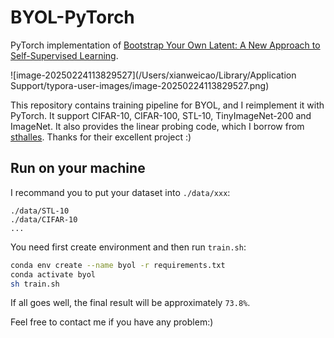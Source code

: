 # BYOL-PyTorch

PyTorch implementation of [Bootstrap Your Own Latent: A New Approach to Self-Supervised Learning](https://arxiv.org/abs/2006.07733).

![image-20250224113829527](/Users/xianweicao/Library/Application Support/typora-user-images/image-20250224113829527.png)

This repository contains training pipeline for BYOL, and I reimplement it with PyTorch. It support CIFAR-10, CIFAR-100, STL-10, TinyImageNet-200 and ImageNet. It also provides the linear probing code, which I borrow from [sthalles](https://github.com/sthalles/PyTorch-BYOL). Thanks for their excellent project :)

## Run on your machine

I recommand you to put your dataset into `./data/xxx`:

```
./data/STL-10
./data/CIFAR-10
...
```

You need first create environment and then run `train.sh`:

```bash
conda env create --name byol -r requirements.txt
conda activate byol
sh train.sh
```

If all goes well, the final result will be approximately `73.8%`.

Feel free to contact me if you have any problem:)